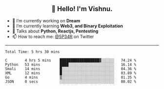 <h2 align="center">👋 Hello! I'm Vishnu.</h2>


- 🔭 I’m currently working on **Dream**
- 🌱 I’m currently learning **Web3, and Binary Exploitation**
- 💬 Talks about **Python, Reactjs, Pentesting**
- 📫 How to reach me: [@5P34R](https://twitter.com/Vishnu27302693) on Twitter

---
<!--START_SECTION:waka-->

```text
Total Time: 5 hrs 30 mins

C        4 hrs 5 mins    ██████████████████▓░░░░░░   74.24 %
Python   53 mins         ████░░░░░░░░░░░░░░░░░░░░░   16.14 %
Smali    14 mins         █░░░░░░░░░░░░░░░░░░░░░░░░   04.36 %
XML      12 mins         █░░░░░░░░░░░░░░░░░░░░░░░░   03.89 %
Go       4 mins          ▒░░░░░░░░░░░░░░░░░░░░░░░░   01.35 %
JSON     0 secs          ░░░░░░░░░░░░░░░░░░░░░░░░░   00.02 %
```

<!--END_SECTION:waka-->
